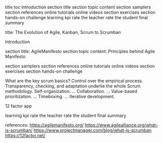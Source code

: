 title
toc
Introduction
section title
section topic content
section samplers
section references
  online tutorials
  online videos
section exercises
section hands-on challenge
learning kpi
  rate the teacher
  rate the student
final summary

title: The Evolution of Agile, Kanban, Scrum to Scrumban

Introduction

section title: AgileManifesto
section topic content:
  Principles behind Agile Manifesto

section samplers
section references
  online tutorials
  online videos
section exercises
section hands-on challenge

What are the key scrum basics?
Control over the empirical process. Transparency, checking, and adaptation underlie the whole Scrum methodology.
Self-organization. ...
Collaboration. ...
Value-based prioritization. ...
Timeboxing. ...
Iterative development.

12 factor app

learning kpi
  rate the teacher
  rate the student
final summary

references:
  https://agilemanifesto.org/
  https://www.agilealliance.org/what-is-scrumban/
  https://www.projectmanager.com/blog/what-is-scrumban
  https://12factor.net/